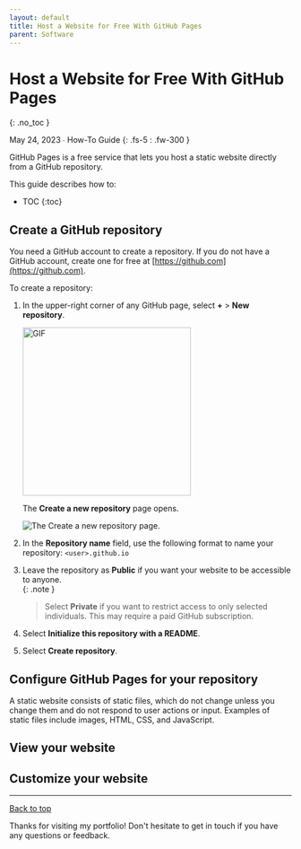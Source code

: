 ```yaml
---
layout: default
title: Host a Website for Free With GitHub Pages
parent: Software
---
```


# Host a Website for Free With GitHub Pages
{: .no_toc }

May 24, 2023 ∙ How-To Guide
{: .fs-5 : .fw-300 }

GitHub Pages is a free service that lets you host a static website directly from a GitHub repository.

This guide describes how to:

- TOC
{:toc}

## Create a GitHub repository

You need a GitHub account to create a repository. If you do not have a GitHub account, create one for free at [https://github.com](https://github.com).

To create a repository:

1.  In the upper-right corner of any GitHub page, select **+** > **New repository**.
    
    <img src="https://github.com/haileytapia/portfolio/assets/78626762/cf17357a-28e7-49c4-aae3-d2abc2ee2494" alt="GIF" width="300">
    
    The **Create a new repository** page opens.

    ![The **Create a new repository** page.](https://github.com/haileytapia/portfolio/assets/78626762/4126c2c4-f877-4ee6-8a26-10048eb4b853)

2.  In the **Repository name** field, use the following format to name your repository: `<user>.github.io`
3.  Leave the repository as **Public** if you want your website to be accessible to anyone.  
    {:  .note }
    > Select **Private** if you want to restrict access to only selected individuals. This may require a paid GitHub subscription.
4.  Select **Initialize this repository with a README**.
5.  Select **Create repository**.

## Configure GitHub Pages for your repository

A static website consists of static files, which do not change unless you change them and do not respond to user actions or input. Examples of static files include images, HTML, CSS, and JavaScript.

## View your website

## Customize your website

---

[Back to top](#top)

Thanks for visiting my portfolio! Don't hesitate to get in touch if you have any questions or feedback.
